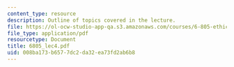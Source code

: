 ```yaml
---
content_type: resource
description: Outline of topics covered in the lecture.
file: https://ol-ocw-studio-app-qa.s3.amazonaws.com/courses/6-805-ethics-and-the-law-on-the-electronic-frontier-fall-2005/008ba173b6577dc2da32ea73fd2ab6b8_6805_lec4.pdf
file_type: application/pdf
resourcetype: Document
title: 6805_lec4.pdf
uid: 008ba173-b657-7dc2-da32-ea73fd2ab6b8
---
```

